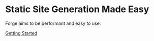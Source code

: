 # Static Site Generation Made Easy

Forge aims to be performant and easy to use.

[Getting Started](/docs/getting-started)
